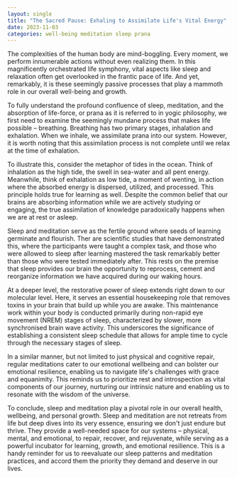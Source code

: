 ```yaml
---
layout: single
title: "The Sacred Pause: Exhaling to Assimilate Life's Vital Energy"
date: 2023-11-03
categories: well-being meditation sleep prana
---
```


The complexities of the human body are mind-boggling. Every moment, we perform innumerable actions without even realizing them. In this magnificently orchestrated life symphony, vital aspects like sleep and relaxation often get overlooked in the frantic pace of life. And yet, remarkably, it is these seemingly passive processes that play a mammoth role in our overall well-being and growth.

To fully understand the profound confluence of sleep, meditation, and the absorption of life-force, or prana as it is referred to in yogic philosophy, we first need to examine the seemingly mundane process that makes life possible – breathing. Breathing has two primary stages, inhalation and exhalation. When we inhale, we assimilate prana into our system. However, it is worth noting that this assimilation process is not complete until we relax at the time of exhalation.

To illustrate this, consider the metaphor of tides in the ocean. Think of inhalation as the high tide, the swell in sea-water and all pent energy. Meanwhile, think of exhalation as low tide, a moment of wenting, in action where the absorbed energy is dispersed, utilized, and processed. This principle holds true for learning as well. Despite the common belief that our brains are absorbing information while we are actively studying or engaging, the true assimilation of knowledge paradoxically happens when we are at rest or asleep.

Sleep and meditation serve as the fertile ground where seeds of learning germinate and flourish. Ther are scientific studies that have demonstrated this, where the participants were taught a complex task, and those who were allowed to sleep after learning mastered the task remarkably better than those who were tested immediately after. This rests on the premise that sleep provides our brain the opportunity to reprocess, cement and reorganize information we have acquired during our waking hours.

At a deeper level, the restorative power of sleep extends right down to our molecular level. Here, it serves an essential housekeeping role that removes toxins in your brain that build up while you are awake. This maintenance work within your body is conducted primarily during non-rapid eye movement (NREM) stages of sleep, characterized by slower, more synchronised brain wave activity. This underscores the significance of establishing a consistent sleep schedule that allows for ample time to cycle through the necessary stages of sleep.

In a similar manner, but not limited to just physical and cognitive repair, regular meditations cater to our emotional wellbeing and can bolster our emotional resilience, enabling us to navigate life's challenges with grace and equanimity. This reminds us to prioritize rest and introspection as vital components of our journey, nurturing our intrinsic nature and enabling us to resonate with the wisdom of the universe.

To conclude, sleep and meditation play a pivotal role in our overall health, wellbeing, and personal growth. Sleep and meditation are not retreats from life but deep dives into its very essence, ensuring we don't just endure but thrive. They provide a well-needed space for our systems – physical, mental, and emotional, to repair, recover, and rejuvenate, while serving as a powerful incubator for learning, growth, and emotional resilience. This is a handy reminder for us to reevaluate our sleep patterns and meditation practices, and accord them the priority they demand and deserve in our lives.
